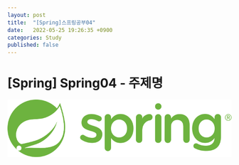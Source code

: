 ```yaml
---
layout: post
title:  "[Spring]스프링공부04"
date:   2022-05-25 19:26:35 +0900
categories: Study
published: false
---
```


# [Spring] Spring04 - 주제명

<img src='/assets/img/docs/springlogo.svg' />  


